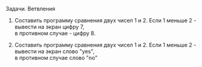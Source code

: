 Задачи. Ветвления

<ol>
<li>Составить программу сравнения двух чисел 1 и 2. Если 1 меньше 2 - вывести на экран цифру 7, 
 </br>в противном случае - цифру 8.
 
 <li><p>Составить программу сравнения двух чисел 1 и 2.  Если 1 меньше 2 - вывести на экран слово "yes", </br>в противном случае слово "no"</li></p>
 
 
